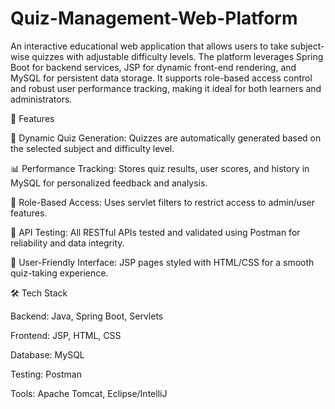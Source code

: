 # Quiz-Management-Web-Platform

An interactive educational web application that allows users to take subject-wise quizzes with adjustable difficulty levels. The platform leverages Spring Boot for backend services, JSP for dynamic front-end rendering, and MySQL for persistent data storage. It supports role-based access control and robust user performance tracking, making it ideal for both learners and administrators.

🎯 Features 

🧠 Dynamic Quiz Generation: Quizzes are automatically generated based on the selected subject and difficulty level. 

📊 Performance Tracking: Stores quiz results, user scores, and history in MySQL for personalized feedback and analysis.

🔐 Role-Based Access: Uses servlet filters to restrict access to admin/user features.

🧪 API Testing: All RESTful APIs tested and validated using Postman for reliability and data integrity.

💬 User-Friendly Interface: JSP pages styled with HTML/CSS for a smooth quiz-taking experience.

🛠️ Tech Stack

Backend: Java, Spring Boot, Servlets

Frontend: JSP, HTML, CSS

Database: MySQL

Testing: Postman

Tools: Apache Tomcat, Eclipse/IntelliJ

